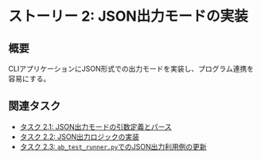 # ストーリー 2: JSON出力モードの実装

## 概要

CLIアプリケーションにJSON形式での出力モードを実装し、プログラム連携を容易にする。

## 関連タスク

*   [タスク 2.1: JSON出力モードの引数定義とパース](task_2_2_1_define_and_parse_json_output_argument.md)
*   [タスク 2.2: JSON出力ロジックの実装](task_2_2_2_implement_json_output_logic.md)
*   [タスク 2.3: `ab_test_runner.py`でのJSON出力利用例の更新](task_2_2_3_update_ab_test_runner_for_json_output.md)
